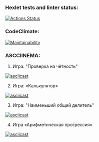 ### Hexlet tests and linter status:
[![Actions Status](https://github.com/VictorVangeli/python-project-49/actions/workflows/hexlet-check.yml/badge.svg)](https://github.com/VictorVangeli/python-project-49/actions)

### CodeClimate:
[![Maintainability](https://api.codeclimate.com/v1/badges/05cb6ed980734667d5fb/maintainability)](https://codeclimate.com/github/VictorVangeli/python-project-49/maintainability)

### ASCCIINEMA:

1. Игра: "Проверка на чётность"

[![asciicast](https://asciinema.org/a/jKNyxUzBHMq60sBdwi9vNmuNL.svg)](https://asciinema.org/a/jKNyxUzBHMq60sBdwi9vNmuNL)

2. Игра: «Калькулятор»

[![asciicast](https://asciinema.org/a/u3YpgvS3P2BwCx5kH6bAzZuEk.svg)](https://asciinema.org/a/u3YpgvS3P2BwCx5kH6bAzZuEk)

3. Игра: "Наименьший общий делитель"

[![asciicast](https://asciinema.org/a/wsLkUms6BcS2U30evjp4mJPag.svg)](https://asciinema.org/a/wsLkUms6BcS2U30evjp4mJPag)

4. Игра «Арифметическая прогрессия»

[![asciicast](https://asciinema.org/a/Ih4rvR9QDnLXmFa1NWHEAsYFY.svg)](https://asciinema.org/a/Ih4rvR9QDnLXmFa1NWHEAsYFY)